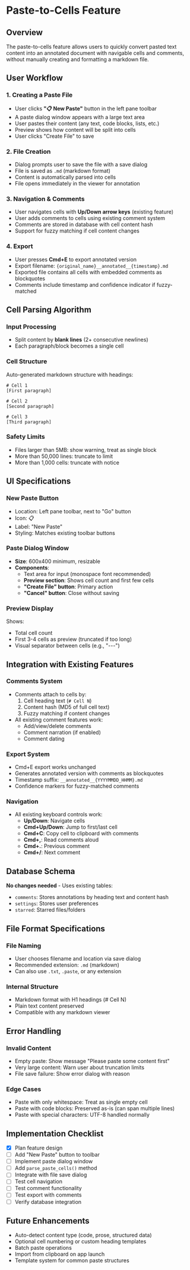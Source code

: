 # Paste-to-Cells Feature

## Overview
The paste-to-cells feature allows users to quickly convert pasted text content into an annotated document with navigable cells and comments, without manually creating and formatting a markdown file.

## User Workflow

### 1. Creating a Paste File
- User clicks **"📋 New Paste"** button in the left pane toolbar
- A paste dialog window appears with a large text area
- User pastes their content (any text, code blocks, lists, etc.)
- Preview shows how content will be split into cells
- User clicks "Create File" to save

### 2. File Creation
- Dialog prompts user to save the file with a save dialog
- File is saved as `.md` (markdown format)
- Content is automatically parsed into cells
- File opens immediately in the viewer for annotation

### 3. Navigation & Comments
- User navigates cells with **Up/Down arrow keys** (existing feature)
- User adds comments to cells using existing comment system
- Comments are stored in database with cell content hash
- Support for fuzzy matching if cell content changes

### 4. Export
- User presses **Cmd+E** to export annotated version
- Export filename: `{original_name}__annotated__{timestamp}.md`
- Exported file contains all cells with embedded comments as blockquotes
- Comments include timestamp and confidence indicator if fuzzy-matched

## Cell Parsing Algorithm

### Input Processing
- Split content by **blank lines** (2+ consecutive newlines)
- Each paragraph/block becomes a single cell

### Cell Structure
Auto-generated markdown structure with headings:
```
# Cell 1
[First paragraph]

# Cell 2
[Second paragraph]

# Cell 3
[Third paragraph]
```

### Safety Limits
- Files larger than 5MB: show warning, treat as single block
- More than 50,000 lines: truncate to limit
- More than 1,000 cells: truncate with notice

## UI Specifications

### New Paste Button
- Location: Left pane toolbar, next to "Go" button
- Icon: 📋
- Label: "New Paste"
- Styling: Matches existing toolbar buttons

### Paste Dialog Window
- **Size**: 600x400 minimum, resizable
- **Components**:
  - Text area for input (monospace font recommended)
  - **Preview section**: Shows cell count and first few cells
  - **"Create File" button**: Primary action
  - **"Cancel" button**: Close without saving

### Preview Display
Shows:
- Total cell count
- First 3-4 cells as preview (truncated if too long)
- Visual separator between cells (e.g., "---")

## Integration with Existing Features

### Comments System
- Comments attach to cells by:
  1. Cell heading text (`# Cell N`)
  2. Content hash (MD5 of full cell text)
  3. Fuzzy matching if content changes
- All existing comment features work:
  - Add/view/delete comments
  - Comment narration (if enabled)
  - Comment dating

### Export System
- Cmd+E export works unchanged
- Generates annotated version with comments as blockquotes
- Timestamp suffix: `__annotated__{YYYYMMDD_HHMM}.md`
- Confidence markers for fuzzy-matched comments

### Navigation
- All existing keyboard controls work:
  - **Up/Down**: Navigate cells
  - **Cmd+Up/Down**: Jump to first/last cell
  - **Cmd+C**: Copy cell to clipboard with comments
  - **Cmd+,**: Read comments aloud
  - **Cmd+.**: Previous comment
  - **Cmd+/**: Next comment

## Database Schema
**No changes needed** - Uses existing tables:
- `comments`: Stores annotations by heading text and content hash
- `settings`: Stores user preferences
- `starred`: Starred files/folders

## File Format Specifications

### File Naming
- User chooses filename and location via save dialog
- Recommended extension: `.md` (markdown)
- Can also use `.txt`, `.paste`, or any extension

### Internal Structure
- Markdown format with H1 headings (# Cell N)
- Plain text content preserved
- Compatible with any markdown viewer

## Error Handling

### Invalid Content
- Empty paste: Show message "Please paste some content first"
- Very large content: Warn user about truncation limits
- File save failure: Show error dialog with reason

### Edge Cases
- Paste with only whitespace: Treat as single empty cell
- Paste with code blocks: Preserved as-is (can span multiple lines)
- Paste with special characters: UTF-8 handled normally

## Implementation Checklist
- [x] Plan feature design
- [ ] Add "New Paste" button to toolbar
- [ ] Implement paste dialog window
- [ ] Add `parse_paste_cells()` method
- [ ] Integrate with file save dialog
- [ ] Test cell navigation
- [ ] Test comment functionality
- [ ] Test export with comments
- [ ] Verify database integration

## Future Enhancements
- Auto-detect content type (code, prose, structured data)
- Optional cell numbering or custom heading templates
- Batch paste operations
- Import from clipboard on app launch
- Template system for common paste structures
